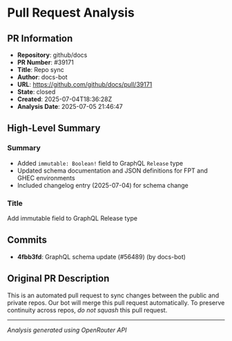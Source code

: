 # Pull Request Analysis

## PR Information
- **Repository**: github/docs
- **PR Number**: #39171
- **Title**: Repo sync
- **Author**: docs-bot
- **URL**: https://github.com/github/docs/pull/39171
- **State**: closed
- **Created**: 2025-07-04T18:36:28Z
- **Analysis Date**: 2025-07-05 21:46:47

## High-Level Summary

### Summary
- Added `immutable: Boolean!` field to GraphQL `Release` type  
- Updated schema documentation and JSON definitions for FPT and GHEC environments  
- Included changelog entry (2025-07-04) for schema change  

### Title  
Add immutable field to GraphQL Release type

## Commits

- **4fbb3fd**: GraphQL schema update (#56489) (by docs-bot)


## Original PR Description


This is an automated pull request to sync changes between the public and private repos.
Our bot will merge this pull request automatically.
To preserve continuity across repos, _do not squash_ this pull request.


---
*Analysis generated using OpenRouter API*
